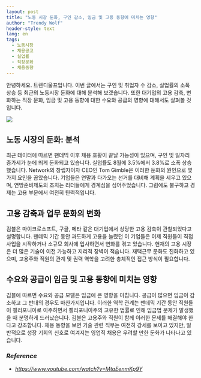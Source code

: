 ```yaml
---
layout: post
title: "노동 시장 둔화, 구인 감소, 임금 및 고용 동향에 미치는 영향"
author: "Trendy Wolf"
header-style: text
lang: en
tags:
  - 노동시장
  - 채용공고
  - 실업률
  - 직장문화
  - 채용동향
---
```


안녕하세요. 트렌디울프입니다. 이번 글에서는 구인 및 취업자 수 감소, 실업률의 소폭 상승 등 최근의 노동시장 둔화에 대해 분석해 보겠습니다. 또한 대기업의 고용 감축, 변화하는 직장 문화, 임금 및 고용 동향에 대한 수요와 공급의 영향에 대해서도 살펴볼 것입니다.

<img
    src="https://i.ytimg.com/vi/MtaEenmKp9Y/hqdefault.jpg"
/>


## 노동 시장의 둔화: 분석
최근 데이터에 따르면 팬데믹 이후 채용 호황이 끝날 가능성이 있으며, 구인 및 일자리 증가세가 눈에 띄게 둔화되고 있습니다. 실업률도 8월에 3.5%에서 3.8%로 소폭 상승했습니다. Network의 창립자이자 CEO인 Tom Gimble은 이러한 둔화의 원인으로 몇 가지 요인을 꼽았습니다. 기업들은 연말과 다가오는 선거를 대비해 계획을 세우고 있으며, 연방준비제도의 조치는 리더들에게 경계심을 심어주었습니다. 그럼에도 불구하고 경제는 고용 부문에서 여전히 탄력적입니다.

## 고용 감축과 업무 문화의 변화
김블은 마이크로소프트, 구글, 메타 같은 대기업에서 상당한 고용 감축이 관찰되었다고 설명합니다. 팬데믹 기간 동안 과도하게 고용을 늘렸던 이 기업들은 이제 직원들이 직접 사업을 시작하거나 소규모 회사에 입사하면서 변화를 겪고 있습니다. 현재의 고용 시장은 더 많은 기술이 이전 가능하고 지리적 장벽이 적습니다. 재택근무 문화도 진화하고 있으며, 고용주와 직원의 관계 및 권력 역학을 고려한 총체적인 접근 방식이 필요합니다.

## 수요와 공급이 임금 및 고용 동향에 미치는 영향
김블에 따르면 수요와 공급 모델은 임금에 큰 영향을 미칩니다. 공급이 많으면 임금이 감소하고 그 반대의 경우도 마찬가지입니다. 이러한 역학 관계는 팬데믹 기간 동안 직원들이 캘리포니아로 이주하면서 캘리포니아주의 고유한 법률로 인해 임금법 문제가 발생했을 때 분명하게 드러났습니다. 김블은 고용주와 직원이 함께 이러한 문제를 해결해야 한다고 강조합니다. 채용 동향을 보면 기술 관련 직무는 여전히 강세를 보이고 있지만, 일반적으로 성장 기회의 신호로 여겨지는 영업직 채용은 우려할 만한 둔화가 나타나고 있습니다.


### _Reference_
- _https://www.youtube.com/watch?v=MtaEenmKp9Y_

